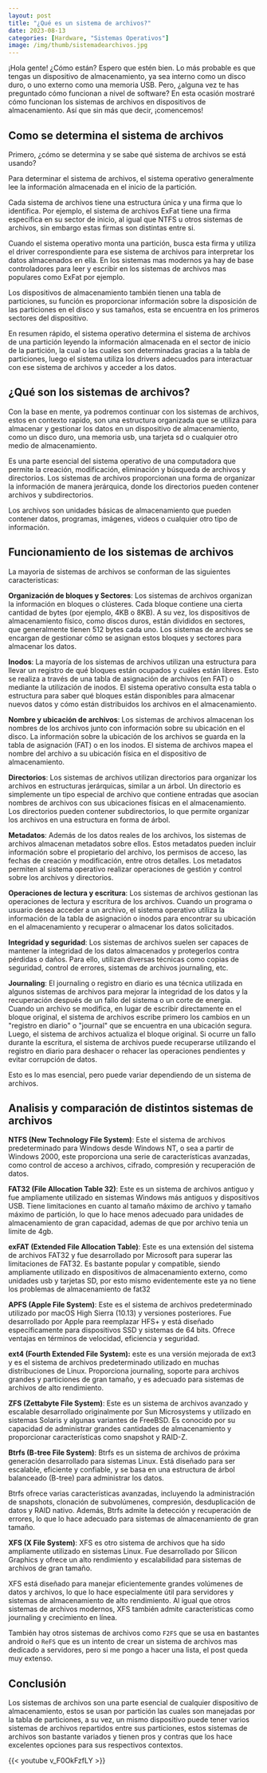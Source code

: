 ```yaml
---
layout: post
title: "¿Qué es un sistema de archivos?"
date: 2023-08-13
categories: [Hardware, "Sistemas Operativos"]
image: /img/thumb/sistemadearchivos.jpg
---
```



¡Hola gente! ¿Cómo están? Espero que estén bien. Lo más probable es que tengas un dispositivo de almacenamiento, ya sea interno como un disco duro, o uno externo como una memoria USB. Pero, ¿alguna vez te has preguntado cómo funcionan a nivel de software? En esta ocasión mostraré cómo funcionan los 
sistemas de archivos en dispositivos de almacenamiento. Así que sin más que decir, ¡comencemos!

## Como se determina el sistema de archivos

Primero, ¿cómo se determina y se sabe qué sistema de archivos se está usando?

Para determinar el sistema de archivos, el sistema operativo generalmente lee la información almacenada en el inicio de la partición. 

Cada sistema de archivos tiene una estructura única y una firma que lo identifica. Por ejemplo, el sistema de archivos ExFat tiene una firma específica en su sector de inicio, al igual que NTFS u otros sistemas de archivos, sin embargo estas firmas son distintas entre si.

Cuando el sistema operativo monta una partición, busca esta firma y utiliza el driver correspondiente para ese sistema de archivos para interpretar los datos almacenados en ella. En los sistemas mas modernos ya hay de base controladores para leer y escribir en los sistemas de archivos mas populares como ExFat por ejemplo.

Los dispositivos de almacenamiento también tienen una tabla de particiones, su función es proporcionar información sobre la disposición de las particiones en el disco y sus tamaños, esta se encuentra en los primeros sectores del dispositivo.

En resumen rápido, el sistema operativo determina el sistema de archivos de una partición leyendo la información almacenada en el sector de inicio de la partición, la cual o las cuales son determinadas gracias a la tabla de particiones, luego el sistema utiliza los drivers adecuados para interactuar con ese sistema de archivos y acceder a los datos.

## ¿Qué son los sistemas de archivos?

Con la base en mente, ya podremos continuar con los sistemas de archivos, estos en contexto rapido, son una estructura organizada que se utiliza para almacenar y gestionar los datos en un dispositivo de  almacenamiento, como un disco duro, una memoria usb, una tarjeta sd o cualquier otro medio de  almacenamiento.

Es una parte esencial del sistema operativo de una computadora que permite la creación, modificación,  eliminación y búsqueda de archivos y directorios. Los sistemas de archivos proporcionan una forma de organizar la información de manera jerárquica, donde los directorios pueden contener archivos y  subdirectorios.

Los archivos son unidades básicas de almacenamiento que pueden contener datos, programas, imágenes, videos o cualquier otro tipo de información. 

## Funcionamiento de los sistemas de archivos

La mayoria de sistemas de archivos se conforman de las siguientes caracteristicas:

**Organización de bloques y Sectores**: Los sistemas de archivos organizan la información en bloques o clústeres. Cada bloque contiene una cierta cantidad de bytes (por ejemplo, 4KB o 8KB). A su vez, los dispositivos de almacenamiento físico, como discos duros, están divididos en sectores, que generalmente tienen 512 bytes cada uno. Los sistemas de archivos se encargan de gestionar cómo se asignan estos bloques y sectores para almacenar los datos.

**Inodos**: La mayoría de los sistemas de archivos utilizan una estructura para llevar un registro de qué bloques están ocupados y cuáles están libres. Esto se realiza a través de una tabla de asignación de archivos (en FAT) o mediante la utilización de inodos. El sistema operativo consulta esta tabla o estructura para saber qué bloques están disponibles para almacenar nuevos datos y cómo están distribuidos los archivos en el almacenamiento.

**Nombre y ubicación de archivos**: Los sistemas de archivos almacenan los nombres de los archivos junto con información sobre su ubicación en el disco. La información sobre la ubicación de los archivos se guarda en la tabla de asignación (FAT) o en los inodos. El sistema de archivos mapea el nombre del archivo a su ubicación física en el dispositivo de almacenamiento.

**Directorios**: Los sistemas de archivos utilizan directorios para organizar los archivos en estructuras jerárquicas, similar a un árbol. Un directorio es simplemente un tipo especial de archivo que contiene entradas que asocian nombres de archivos con sus ubicaciones físicas en el almacenamiento. Los directorios pueden contener subdirectorios, lo que permite organizar los archivos en una estructura en forma de árbol.

**Metadatos**: Además de los datos reales de los archivos, los sistemas de archivos almacenan metadatos sobre ellos. Estos metadatos pueden incluir información sobre el propietario del archivo, los permisos de acceso, las fechas de creación y modificación, entre otros detalles. Los metadatos permiten al sistema operativo realizar operaciones de gestión y control sobre los archivos y directorios. 

**Operaciones de lectura y escritura**: Los sistemas de archivos gestionan las operaciones de lectura y escritura de los archivos. Cuando un programa o usuario desea acceder a un archivo, el sistema operativo utiliza la información de la tabla de asignación o inodos para encontrar su ubicación en el almacenamiento y recuperar o almacenar los datos solicitados.

**Integridad y seguridad**: Los sistemas de archivos suelen ser capaces de mantener la integridad de los datos almacenados y protegerlos contra pérdidas o daños. Para ello, utilizan diversas técnicas como copias de seguridad, control de errores, sistemas de archivos journaling, etc.

**Journaling**: El journaling o registro en diario es una técnica utilizada en algunos sistemas de archivos para mejorar la integridad de los datos y la recuperación después de un fallo del sistema o un corte de energía. Cuando un archivo se modifica, en lugar de escribir directamente en el bloque original, el sistema de archivos escribe primero los cambios en un "registro en diario" o "journal" que se encuentra en una ubicación segura. Luego, el sistema de archivos actualiza el bloque original. Si ocurre un fallo durante la escritura, el sistema de archivos puede recuperarse utilizando el registro en diario para deshacer o rehacer las operaciones pendientes y evitar corrupción de datos.

Esto es lo mas esencial, pero puede variar dependiendo de un sistema de archivos.

## Analisis y comparación de distintos sistemas de archivos

**NTFS (New Technology File System)**: Este el sistema de archivos predeterminado para Windows desde  Windows NT, o sea a partir de Windows 2000, este proporciona una serie de características avanzadas, como control de acceso a archivos, cifrado, compresión y recuperación de datos.

**FAT32 (File Allocation Table 32)**: Este es un sistema de archivos antiguo y fue ampliamente utilizado en  sistemas Windows más antiguos y dispositivos USB. Tiene limitaciones en cuanto al tamaño máximo de archivo y tamaño máximo de partición, lo que lo hace menos adecuado para unidades de almacenamiento de gran capacidad, ademas de que por archivo tenia un limite de 4gb.

**exFAT (Extended File Allocation Table)**: Este es una extensión del sistema de archivos FAT32 y fue desarrollado por Microsoft para superar las limitaciones de FAT32. Es bastante popular y compatible, siendo ampliamente utilizado en dispositivos de almacenamiento externo, como unidades usb y tarjetas SD, por esto mismo evidentemente este ya no tiene los problemas de almacenamiento de fat32

**APFS (Apple File System)**: Este es el sistema de archivos predeterminado utilizado por macOS High Sierra (10.13) y versiones posteriores. Fue desarrollado por Apple para reemplazar HFS+ y está diseñado específicamente para dispositivos SSD y sistemas de 64 bits. Ofrece ventajas en términos de velocidad, eficiencia y seguridad.

**ext4 (Fourth Extended File System):** este es una versión mejorada de ext3 y es el sistema de archivos predeterminado utilizado en muchas distribuciones de Linux. Proporciona journaling, soporte para archivos
grandes y particiones de gran tamaño, y es adecuado para sistemas de archivos de alto rendimiento.

**ZFS (Zettabyte File System)**: Este es un sistema de archivos avanzado y escalable desarrollado originalmente por Sun Microsystems y utilizado en sistemas Solaris y algunas variantes de FreeBSD. Es conocido por su capacidad de administrar grandes cantidades de almacenamiento y proporcionar características como snapshot y RAID-Z.

**Btrfs (B-tree File System)**: Btrfs es un sistema de archivos de próxima generación desarrollado para sistemas Linux. Está diseñado para ser escalable, eficiente y confiable, y se basa en una estructura de árbol balanceado (B-tree) para administrar los datos. 

Btrfs ofrece varias características avanzadas, incluyendo la administración de snapshots, clonación de subvolúmenes, compresión, desduplicación de datos y RAID nativo. Además, Btrfs admite la detección y recuperación de errores, lo que lo hace adecuado para sistemas de almacenamiento de gran tamaño.

**XFS (X File System)**: XFS es otro sistema de archivos que ha sido ampliamente utilizado en sistemas Linux. Fue desarrollado por Silicon Graphics y ofrece un alto rendimiento y escalabilidad para sistemas de archivos de gran tamaño. 

XFS está diseñado para manejar eficientemente grandes volúmenes de datos y archivos, lo que lo hace especialmente útil para servidores y sistemas de almacenamiento de alto rendimiento. Al igual que otros sistemas de archivos modernos, XFS también admite características como journaling y crecimiento en línea. 

También hay otros sistemas de archivos como `F2FS` que se usa en bastantes android o `ReFS` que es un intento de crear un sistema de archivos mas dedicado a servidores, pero si me pongo a hacer una lista, el post queda muy extenso.

## Conclusión

Los sistemas de archivos son una parte esencial de cualquier dispositivo de almacenamiento, estos se usan por partición las cuales son manejadas por la tabla de particiones, a su vez, un mismo dispositivo puede tener
varios sistemas de archivos repartidos entre sus particiones, estos sistemas de archivos son bastante variados y tienen pros y contras que los hace excelentes opciones para sus respectivos contextos.

{{< youtube v_F0OkFzfLY >}}